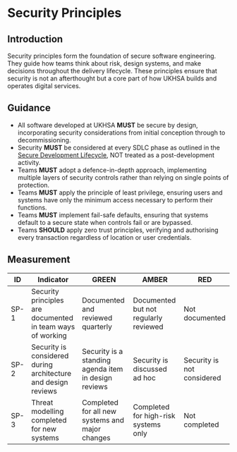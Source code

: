 # Security Principles

## Introduction

Security principles form the foundation of secure software engineering. They guide how teams think about risk, design systems, and make decisions throughout the delivery lifecycle. These principles ensure that security is not an afterthought but a core part of how UKHSA builds and operates digital services.

## Guidance

- All software developed at UKHSA **MUST** be secure by design, incorporating security considerations from initial conception through to decommissioning.
- Security **MUST** be considered at every SDLC phase as outlined in the [Secure Development Lifecycle](secure-development-lifecycle.md), NOT treated as a post-development activity.
- Teams **MUST** adopt a defence-in-depth approach, implementing multiple layers of security controls rather than relying on single points of protection.
- Teams **MUST** apply the principle of least privilege, ensuring users and systems have only the minimum access necessary to perform their functions.
- Teams **MUST** implement fail-safe defaults, ensuring that systems default to a secure state when controls fail or are bypassed.
- Teams **SHOULD** apply zero trust principles, verifying and authorising every transaction regardless of location or user credentials.

## Measurement

| ID   | Indicator                                                     | GREEN                                                | AMBER                                 | RED                        |
| ---- | ------------------------------------------------------------- | ---------------------------------------------------- | ------------------------------------- | -------------------------- |
| SP-1 | Security principles are documented in team ways of working    | Documented and reviewed quarterly                    | Documented but not regularly reviewed | Not documented             |
| SP-2 | Security is considered during architecture and design reviews | Security is a standing agenda item in design reviews | Security is discussed ad hoc          | Security is not considered |
| SP-3 | Threat modelling completed for new systems                    | Completed for all new systems and major changes      | Completed for high-risk systems only  | Not completed              |
